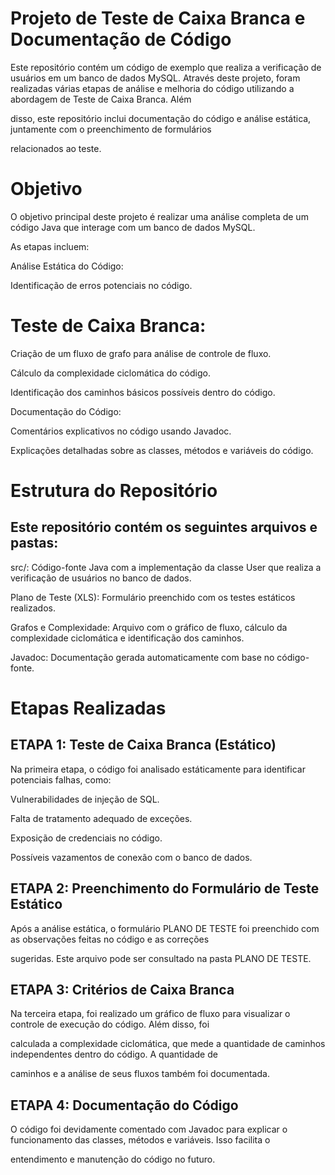 # Projeto de Teste de Caixa Branca e Documentação de Código

Este repositório contém um código de exemplo que realiza a verificação de usuários em um banco de dados MySQL. Através deste
projeto, foram realizadas várias etapas de análise e melhoria do código utilizando a abordagem de Teste de Caixa Branca. Além 

disso, este repositório inclui documentação do código e análise estática, juntamente com o preenchimento de formulários 

relacionados ao teste.

# Objetivo

O objetivo principal deste projeto é realizar uma análise completa de um código Java que interage com um banco de dados MySQL. 

As etapas incluem:

Análise Estática do Código:

Identificação de erros potenciais no código.

# Teste de Caixa Branca:

Criação de um fluxo de grafo para análise de controle de fluxo.

Cálculo da complexidade ciclomática do código.

Identificação dos caminhos básicos possíveis dentro do código.

Documentação do Código:

Comentários explicativos no código usando Javadoc.

Explicações detalhadas sobre as classes, métodos e variáveis do código.

# Estrutura do Repositório

## Este repositório contém os seguintes arquivos e pastas:

src/: Código-fonte Java com a implementação da classe User que realiza a verificação de usuários no banco de dados.

Plano de Teste (XLS): Formulário preenchido com os testes estáticos realizados.

Grafos e Complexidade: Arquivo com o gráfico de fluxo, cálculo da complexidade ciclomática e identificação dos caminhos.

Javadoc: Documentação gerada automaticamente com base no código-fonte.

# Etapas Realizadas

## ETAPA 1: Teste de Caixa Branca (Estático)

Na primeira etapa, o código foi analisado estáticamente para identificar potenciais falhas, como:

Vulnerabilidades de injeção de SQL.

Falta de tratamento adequado de exceções.

Exposição de credenciais no código.

Possíveis vazamentos de conexão com o banco de dados.

## ETAPA 2: Preenchimento do Formulário de Teste Estático

Após a análise estática, o formulário PLANO DE TESTE foi preenchido com as observações feitas no código e as correções 

sugeridas. Este arquivo pode ser consultado na pasta PLANO DE TESTE.

## ETAPA 3: Critérios de Caixa Branca

Na terceira etapa, foi realizado um gráfico de fluxo para visualizar o controle de execução do código. Além disso, foi

calculada a complexidade ciclomática, que mede a quantidade de caminhos independentes dentro do código. A quantidade de 

caminhos e a análise de seus fluxos também foi documentada.

## ETAPA 4: Documentação do Código

O código foi devidamente comentado com Javadoc para explicar o funcionamento das classes, métodos e variáveis. Isso facilita o 

entendimento e manutenção do código no futuro.




